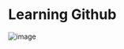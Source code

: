 # Learning Github

![image](https://github.com/user-attachments/assets/99ba37cf-5ea8-4e62-9f6a-da8119fc4aba)
